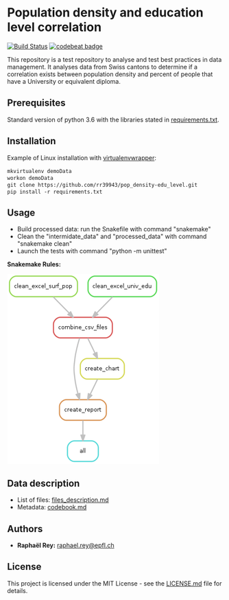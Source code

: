# Population density and education level correlation

[![Build Status](https://travis-ci.org/rr39943/pop_density-edu_level.svg?branch=master)](https://travis-ci.org/rr39943/pop_density-edu_level)
[![codebeat badge](https://codebeat.co/badges/045ca497-dbff-4a7d-a45e-61569840ca5b)](https://codebeat.co/projects/github-com-rr39943-pop_density-edu_level-master)

This repository is a test repository to analyse and test best practices in data management. It analyses data from Swiss cantons to determine if a correlation exists
between population density and percent of people that have a University or equivalent
diploma.

## Prerequisites
Standard version of python 3.6 with the libraries stated in [requirements.txt](./requirements.txt).

## Installation

Example of Linux installation with [virtualenvwrapper](https://virtualenvwrapper.readthedocs.io):
```
mkvirtualenv demoData
workon demoData
git clone https://github.com/rr39943/pop_density-edu_level.git
pip install -r requirements.txt
```

## Usage
* Build processed data: run the Snakefile with command "snakemake"
* Clean the "intermidate_data" and "processed_data" with command "snakemake clean"
* Launch the tests with command "python -m unittest"

**Snakemake Rules:**

![rules](/documentation/rulegraph.png)

## Data description
* List of files: [files_description.md](documentation/files_description.md)
* Metadata: [codebook.md](./documentation/codebook.md)

## Authors
* **Raphaël Rey:** [raphael.rey@epfl.ch](mailto:raphael.rey@epfl.ch)

## License
This project is licensed under the MIT License - see the [LICENSE.md](./LICENSE.txt) file for details.
